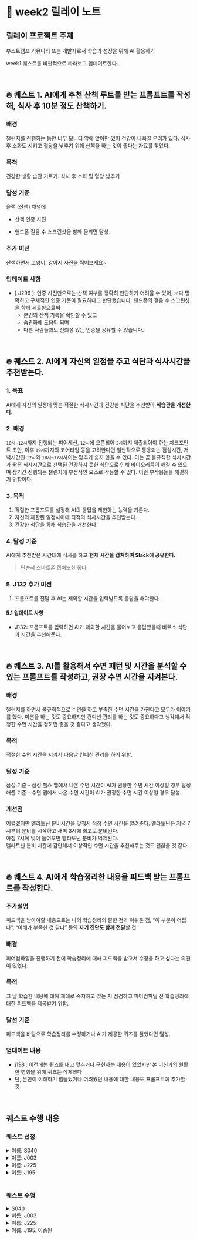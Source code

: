 # 📔 week2 릴레이 노트

## 릴레이 프로젝트 주제

부스트캠프 커뮤니티 또는 개발자로서 학습과 성장을 위해 AI 활용하기

week1 퀘스트를 비판적으로 바라보고 업데이트한다.

<br />

## 🔥 퀘스트 1. AI에게 추천 산책 루트를 받는 프롬프트를 작성해, 식사 후 10분 정도 산책하기.

### 배경

챌린지를 진행하는 동안 너무 모니터 앞에 앉아만 있어 건강이 나빠질 우려가 있다. 식사 후 소화도 시키고 혈당을 낮추기 위해 산책을 하는 것이 좋다는 자료를 찾았다.

### 목적

건강한 생활 습관 기르기. 식사 후 소화 및 혈당 낮추기

### 달성 기준

슬랙 (산책) 채널에

- 산책 인증 사진

- 핸드폰 걸음 수 스크린샷을 함께 올리면 달성.

### 추가 미션

산책하면서 고양이, 강아지 사진을 찍어보세요~

### 업데이트 사항

- [ J296 ]: 인증 사진만으로는 산책 여부를 정확히 판단하기 어려울 수 있어, 보다 명확하고 구체적인 인증 기준이 필요하다고 판단했습니다. 핸드폰의 걸음 수 스크린샷을 함께 제출함으로써
  - 본인의 산책 기록을 확인할 수 있고
  - 습관화에 도움이 되며
  - 다른 사람들과도 신뢰성 있는 인증을 공유할 수 있습니다.

<br />

## 🔥 퀘스트 2. AI에게 자신의 일정을 추고 식단과 식사시간을 추천받는다.

### 1. 목표

AI에게 자신의 일정에 맞는 적절한 식사시간과 건강한 식단을 추천받아 **식습관을 개선한다.**

### 2. 배경

`10시~12시`까지 진행되는 피어세션, `12시`에 오픈되어 `2시`까지 제출되어야 하는 체크포인트 초안, 이후 `19시`까지의 코어타임 등을 고려한다면 일반적으로 통용되는 점심시간, 저녁시간인 `12시`와 `18시~17시`사이는 맞추기 쉽지 않을 수 있다. 이는 곧 불규칙한 식사시간과 짧은 식사시간으로 선택된 건강하지 못한 식단으로 인해 바이오리듬이 깨질 수 있으며 장기간 진행되는 챌린지에 부정적인 요소로 작용할 수 있다. 이런 부작용들을 해결하기 위함이다.

### 3. 목적

1. 적절한 프롬프트를 설정해 AI의 응답을 제한하는 능력을 기른다.
2. 자신의 제한된 일정사이에 최적의 식사시간을 추천받는다.
3. 건강한 식단을 통해 식습관을 개선한다.

### 4. 달성 기준

AI에게 추천받은 시간대에 식사를 하고 **현재 시간을 캡쳐하여 Slack에 공유한다.**

> 단순히 스마트폰 캡쳐또한 좋다.

### 5. J132 추가 미션

1. 프롬프트를 전달 후 AI는 제외할 시간을 입력받도록 응답을 해야한다.

#### 5.1 업데이트 사항

- J132: 프롬프트를 입력하면 AI가 제외할 시간을 물어보고 응답했을때 비로소 식단과 시간을 추천해준다.

<br />

## 🔥 퀘스트 3. AI를 활용해서 수면 패턴 및 시간을 분석할 수 있는 프롬프트를 작성하고, 권장 수면 시간을 지켜본다.

### 배경

챌린지를 하면서 불규칙적으로 수면을 하고 부족한 수면 시간을 가진다고 모두가 이야기를 했다. 미션을 하는 것도 중요하지만 컨디션 관리를 하는 것도 중요하다고 생각해서 적정한 수면 시간을 정하면 좋을 것 같다고 생각했다.

### 목적

적절한 수면 시간을 지켜서 다음날 컨디션 관리를 하기 위함.

### 달성 기준

삼성 기준 - 삼성 헬스 앱에서 나온 수면 시간이 AI가 권장한 수면 시간 이상일 경우 달성애플 기준 - 수면 앱에서 나온 수면 시간이 AI가 권장한 수면 시간 이상일 경우 달성

### 개선점

어렵겠지만 멜라토닌 분비시간을 맞춰서 적정 수면 시간을 알려준다. 멜라토닌은 저녁 7시부터 분비를 시작하고 새벽 3시에 최고로 분비된다.  
아침 7시에 빛이 들어오면 멜라토닌 분비가 억제된다.  
멜라토닌 분비 시간에 감안해서 이상적인 수면 시간을 추천해주는 것도 괜찮을 것 같다.

<br/>

## 🔥 퀘스트 4. AI에게 학습정리한 내용을 피드백 받는 프롬프트를 작성한다.

### 추가설명

피드백을 받아야할 내용으로는 나의 학습정리의 잘한 점과 아쉬운 점, “이 부분이 어렵다”, “이해가 부족한 것 같다” 등의 **자기 진단도 함께 전달**할 것

### 배경

피어컴파일을 진행하기 전에 학습정리에 대해 피드백을 받고서 수정을 하고 싶다는 의견이 있었다.

### 목적

그 날 학습한 내용에 대해 제대로 숙지하고 있는 지 점검하고 피어컴파일 전 학습정리에 대한 피드백을 제공받기 위함.

### 달성 기준

피드백을 바탕으로 학습정리를 수정하거나 AI가 제공한 퀴즈를 풀었다면 달성.

### 업데이트 내용

- j198 :
  이전에는 퀴즈를 내고 맞추거나 구현하는 내용이 있었지만 본 미션과의 원활한 병행을 위해 퀴즈는 삭제했다
- 단, 본인이 이해하기 힘들었거나 어려웠던 내용에 대한 내용도 프롬프트에 추가할 것.

<br />

## 퀘스트 수행 내용

### 퀘스트 선정

<details>
<summary>이름: S040</summary>
  
- 선정 퀘스트: 퀘스트 1. AI에게 추천 산책 루트를 받는 프롬프트를 작성해, 식사 후 10분 정도 산책하기.
- 선정 이유: 하루종일 컴퓨터 앞에 앉아있어서 몸을 움직여줘야 할 필요성을 느꼈습니다.

</details>

<details>
<summary>이름: J003</summary>
  
- 선정 퀘스트: 퀘스트 1. AI에게 추천 산책 루트를 받는 프롬프트를 작성해, 식사 후 10분 정도 산책하기.
- 선정 이유: 최소한의 건강을 챙기기 위해서 하루에 한 번 10분 산책 퀘스트를 수행하려 한다.

</details>

<details>
<summary>이름: J225</summary>
  
- 선정 퀘스트: 퀘스트 1. AI에게 추천 산책 루트를 받는 프롬프트를 작성해, 식사 후 10분 정도 산책하기.
- 선정 이유: 평일에 나갈 일이 없어서 이번 기회에 퀘스트를 통해 산책을 다녀보려고 한다.

</details>

<details>
<summary>이름: J195</summary>
  
- 선정 퀘스트: 퀘스트 2. AI에게 자신의 일정을 추고 식단과 식사시간을 추천받는다.
- 선정 이유: 미션에 집중하다보니 점심시간을 놓칠 때가 많은 것 같다. 시간이 촉박하여 점심을 간단하게만 챙겨먹다보니 식단 관리의 중요성을 느끼게 되었다.

</details>

<br />

### 퀘스트 수행

<details>
<summary>S040</summary>
  
#### 선정 퀘스트
퀘스트 1. AI에게 추천 산책 루트를 받는 프롬프트를 작성해, 식사 후 10분 정도 산책하기.
#### 수행 결과
AI에게 산책 루트를 추천받았지만, 실제로는 추천 경로가 너무 길어서 평소에 잘 아는 집 주변 산책로를 걷는 것으로 대체했다  
산책 기록은 나이키 런 앱을 활용했고, 결과는 슬랙의 운동 챌린지 채널에 꾸준히 공유했다  
추가 미션이었던 고양이나 강아지 사진 찍기는 3일 내내 한 마리도 마주치지 못해 수행하지 못했다  
  
첫날에는 앱 사용 미숙으로 산책 시간이 1시간인데 0.2킬로미터만 기록되어 업로드를 하지 못했지만,  
이후로는 대략 10킬로미터 정도를 3일간 꾸준히 걸었다  
억지로라도 시간을 쪼개어 산책을 하니 몸에도, 마음에도 긍정적인 변화가 있었다
바쁜 일정에 휴식이나 환기시간을 갖는 게 부담스럽게 느껴졌지만,  
실제로 산책을 하며 잠깐이라도 환기를 하니 이후 작업에 더욱 집중할 수 있었다  
월요일에는 산책 도중에 구조에 대한 새로운 아이디어가 떠올라,  
산책 후 바로 작업 내용을 전면적으로 초기화하기도 했다.  
   
건강 면에서도 변화가 느껴졌다  
하루 종일 앉아만 있으면서 줄어드는 체력과 가늘어지는 다리에 신경이 쓰였는데,  
산책을 시작하고 나서는 그 부분도 점점 나아지는 것 같다

결론적으로, 단순한 산책이지만 몸과 머리에 모두 리셋이 필요할 때 좋은 효과가 있었고, 앞으로도 자주 실천해야겠다는 생각이 들었다

</details>

<details>
<summary>이름: J003</summary>

<div markdown="1">

### 프롬프트 시도 방법

```
${도로명주소} 근처 10분 산책 코스를 짜줘
```

위와 같은 방식으로 프롬프트를 입력하여 산책 코스를 추천받았다. 이에 대한 답변으로 여러 장소들이 나오면서 산책 코스를 답변해주었는데 각각의 장소들은 실존하는 장소들이었지만 집에서 10분 이내로는 산책할 수 없는 거리를 추천받았기 때문에 활용하지는 못했다.

```
집 근처에 공원, 놀이터, 골목길 등의 산책해볼 수 있는 장소가 있는데, 오늘은 어디를 10분 동안 간단히 걸어볼까?
```

이런 식으로 프롬프트를 변경하여 집 근처에 산책해볼 수 있는 장소들을 직접 제공하였고 이를 통해 하루하루 추천받은 장소를 10분간 산책하는 방식으로 AI를 릴프를 통해 활용해보았다.

![](https://gist.github.com/user-attachments/assets/3dd1bae2-43cb-4efe-ae86-eaa0bc0d5053)

### 좋았던 점

AI를 통해서 집 근처에 산책해볼 수 있는 경로를 탐색해보고 매일 다른 경로를 추천받아서 산책해볼 수 있었다는 장점이 있었다. AI를 활용하는 것보다 미션을 진행하면서 잠시 머리를 식히면서 리프레쉬해볼 수 있었다는 점이 더 좋았던 것 같다.

### 아쉬운 점

프롬프트 작성에 따라 산책의 질과 산책의 정도가 확연히 달라질 수 있다는 것을 보면서 한 번 더 AI 활용을 위해 "질문을 제대로 하는 방법"에 대한 중요성을 다시 한 번 깨달았던 것 같다. 비록 릴프에서는 이에 대해 깊이 파고들며 내가 원하는 체계적인 경로를 답변으로 받는 시도를 하지는 않았지만, 내가 어떤 프롬프트를 작성하는가에 따라 답변의 정확도가 많이 달라지는 것을 느낄 수 있었다.

첫 번째 시도에서 도로명 주소만 입력하여 직접 근처의 장소를 스스로 찾아서 경로를 추천받았을 때는 정확도가 너무 낮은 경로를 답변으로 받아서 프롬프트의 중요성을 느꼈고 정확도를 높이기 위해 도로명 주소가 아닌 직접 집 근처의 장소를 리스트를 제공하였다. 그 외에 도로명주소를 주고 지도에 직접 접근하여 더 정확한 장소를 파악할 수 있는 프롬프트를 작성해봐도 좋을 것 같다.

</div>

</details>

<details>
<summary>이름: J225</summary>

- 선정 퀘스트 :
  - 퀘스트 1. AI에게 추천 산책 루트를 받는 프롬프트를 작성해, 식사 후 10분 정도 산책하기.
 

- 느낀점 : 
  - 일단 지역에 따른 차이가 있겠지만, 그걸 감안해도 산책경로 추천이 썩 좋지 못한것 같다고 느꼈음. 그래서 AI의 추천경로를 따르지 않고 네이버 지도를 보고 산책 경로를 정해서 미션을 수행함.
  - 산책미션 자체가 쉽기도 하고 수행하면서 기분전환도 되고 좋았음. 그러나 쉬운 미션임에도 밖으로 향하는 걸음 자체가 무거워서 계속 미루다가 릴프 당일날 수행해버림.
  - 산책경로가 아니더라도 걸어갈만한 거리의 맛집이나 명소를 추천받아도 좋을것 같음.

</details>

<details>
<summary>이름: J195. 이승원</summary>

- 선정 퀘스트: 퀘스트 1. AI에게 추천 산책 루트를 받는 프롬프트를 작성해, 식사 후 10분 정도 산책하기.
  기존에는 퀘스트 2를 선정하였지만 모종의 이유로 퀘스트 1로 변경해서 진행하기로 했습니다.
- 퀘스트 변경 사유
  1. 저희는 점심에 가족끼리 밥을 먹기 때문에 시간과 식단을 따로 분리하는게 쉽지 않았습니다.
  2. 냉장고에 식재료가 잘 없고 편의점이나 마트 같은 곳에서 주기적으로 사오는 것들은 있으나 이런걸 먹으면 굳이 AI에게 식단을 추천받는게 의미가 있나?라는 생각이 들었습니다.
  3. 식단을 추천받는다고 해 먹을 수 있는 상황이 아니었습니다. 일단 저는 요리를 하나도 할 줄 모르고 어차피 즉석식품만 먹을 거면 이 퀘스트가 별로 의미가 없을 것이라고 느꼈습니다.
- 퀘스트 수행 기록
  <img width="1336" height="674" alt="image" src="https://github.com/user-attachments/assets/7d253e3a-c570-4a92-82a1-af0c144c3e46" />

  AI에게 추천받은 동선대로 약 20분간 산책 후 슬랙 random 방에 업로드했습니다.
- 느낀 점
  밤길을 걸어다니는걸 좋아하기도 하고 바빠진 이후로 제대로 운동을 하지 못한지 꽤 됐습니다. 그렇다고 헬스를 하기엔 시간관리의 부담을 느껴서 그나마 가장 가볍고 쉽게 할 수 있는 산책을 베이직 때는 거의 매일 했습니다. 그런데 막상 챌린지에 와보니 이 잠깐의 시간동안 밖에 돌아아디는것조차 부담스러워서 어느 순간부터 미션 도중에는 아예 밖을 나가지 않게 됐습니다. 그래서인지 건강도 점점 나빠지고 컨디션도 안 좋아지는게 몸으로 느껴졌습니다. 그렇지만 이번 릴레이 퀘스트를 통해서 오랜만에 산책을 억지로라도 다녀와게 됐는데 생각보다 더 좋았던 것 같습니다.
  이 날은 Git 구현하기 미션을 하는 날이었는데 Git 개념을 학습하는 것과 학습정리에 시간을 너무 많이 쓰게 되어서 막상 git log를 제외한 다른 명령어들은 거의 구현을 하지 못했습니다. 그래서 기분이 별로 안좋고 스트레스도 좀 받은 상태였는데 밖에 나가서 생각 정리를 하니깐 그래도 마음이 한결 편해졌습니다. 집에 있을땐 졸리고 머리가 좀 멍했었는데 산책 끝나고 바닐라 라떼 한잔 먹으니 다시 자신감도 생기고 충분히 잘할 수 있을 것이라는 생각도 들었습니다.
  AI가 추천한 산책 루트는 사실 제가 평소에 자주 가던 루트였습니다. 아파트 입구에서 바로 아래 하천으로 내려가 중간가압장이 있는 터널 전까지 가는 길인데 여기에 라이트가 깔려 있기도 하고 운동기구도 많아서 가족 단위로 오거나 강아지를 산책시킬때 아파트 주민 분들이 많이 오시는 길이었습니다. 저는 처음에 AI가 제대로 추천을 못해줄 것이라고 생각했습니다. 이번 미션에서는 Gemini 2.5 Pro 모델을 사용했는데 Google Map은 아무래도 한국의 지도 데이터가 부족하지 않을까라는 생각을 했습니다. 그런데 막상 프롬프트를 입력하고 보니 의외로 산책 동선이 깔끔하게 잘 나와서 조금 놀랐습니다. 중간가압장 앞에 있는 라이트에는 저희 동네에서 야경 보는 장소로 약간 유명해서 OO로드라는 별명이 있는데 아마 이 별명이 서치가 되었기 때문에 AI가 찾아준게 아닐까라고 생각합니다. 여하튼 프롬프트를 정성들여 짜지도 않았는데 이정도 성과를 얻어서 매우 만족하고 있습니다! 뿐만 아니라 슽랙에서도 많은 분들이 봐주시고 응원을 해주신 분도 있어서 되게 기억에 남았던 것 같습니다. 날씨도 좋은데 좀더 힘내서 이 챌린지 과정을 후회없이, 성공적으로 마무리하고 싶습니다.
</details>
